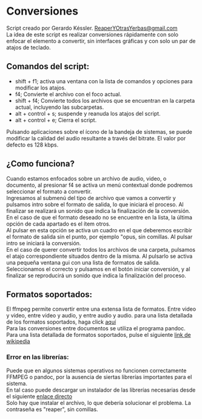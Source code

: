 ﻿# Conversiones
Script creado por Gerardo Késsler. [ReaperYOtrasYerbas@gmail.com](mailTo:ReaperYOtrasYerbas@gmail.com)  
La idea de este script es realizar conversiones rápidamente con solo enfocar el elemento a convertir, sin interfaces gráficas y con solo un par de atajos de teclado.  

## Comandos del script:

* shift + f1; activa una ventana con la lista de comandos y opciones para modificar los atajos.
* f4; Convierte el archivo con el foco actual.
* shift + f4; Convierte todos los archivos que se encuentran en la carpeta actual, incluyendo las subcarpetas.
* alt + control + s; suspende y reanuda los atajos del script.
* alt + control + e; Cierra el script.

Pulsando aplicaciones sobre el ícono de la bandeja de sistemas, se puede modificar la calidad del audio resultante a través del bitrate. El valor por defecto es 128 kbps.

## ¿Como funciona?
Cuando estamos enfocados sobre un archivo de audio, video, o documento, al presionar f4 se activa un menú contextual donde podremos seleccionar el formato a convertir.  
Ingresamos al submenú del tipo de archivo que vamos a convertir y pulsamos intro sobre el formato de salida, lo que iniciará el proceso. Al finalizar se realizará un sonido que indica la finalización de la conversión.  
En el caso de que el formato deseado no se encuentre en la lista, la última opción de cada apartado es el ítem otros.  
Al pulsar en esta opción se activa un cuadro en el que deberemos escribir el formato de salida sin el punto, por ejemplo "opus, sin comillas. Al  pulsar intro se iniciará la conversión.  
En el caso de querer convertir todos los archivos de una carpeta, pulsamos el atajo correspondiente situados dentro de la misma. Al pulsarlo se activa una pequeña ventana gui con una lista de formatos de salida. Seleccionamos el correcto y pulsamos en el botón iniciar conversión, y al finalizar se reproducirá un sonido que indica la finalización del proceso.  

## Formatos soportados:
El ffmpeg permite convertir entre una extensa lista de formatos. Entre video y video, entre video y audio, y entre audio y audio.
para una lista detallada de los formatos soportados, haga click 
[aquí](https://es.wikipedia.org/wiki/FFmpeg)  
Para las conversiones entre documentos se utiliza el programa pandoc. Para una lista detallada de formatos soportados, pulse el siguiente
[link de wikipedia](https://es.wikipedia.org/wiki/Pandoc)  

### Error en las librerías:
Puede que en algunos sistemas operativos no funcionen correctamente FFMPEG o pandoc, por la ausencia de siertas librerías importantes para el sistema.  
En tal caso puede descargar un instalador de las librerías necesarias desde el siguiente
[enlace directo](https://www.mediafire.com/file/0a6bpgnr9rhf4kp/MPVCI_2.5_setup.rar/file)  
 Solo hay que instalar el archivo, lo que debería solucionar el problema.
La contraseña es "reaper", sin comillas.

